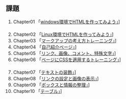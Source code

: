 ## 課題
1. Chapter01 「[windows環境でHTMLを作ってみよう」](chapter01/ch01-hirstht-win.html)]  　　　　　　　　　　　
2. Chapter02 「[Linux環境でHTMLを作ってみよう」](chapter02/ch02-firsthtml-linux.html)]  　　　　　　　　　　
3. Chapter03 「[マークアップの考え方トレーニング」](chapter03/ch03-markuptag1.html)]  　　　　　　　　　
4. Chapter04 「[自己紹介ページ」](chapter04/ch04-markuptag1.html)]  　　　　　　　　　　　
5. Chapter05 「[リンク、画像、コメント、特殊文字」](chapter05/ch05-markuptag2.html)]　　　　　　　　　　　
6. Chapter06 「[ページにCSSを適用するトレーニング」](chapter06/index%20(1).html)]  　　　　　　　　　　　
7. Chapter07 「[テキストの装飾」](chapter07/ch07-fontsytle.html)]  　　　　　　　　　　　
8. Chapter08 「[リンクの設定と画像の表示」](chapter08/ch08-linkimg.html)]  　　　　　　　　　　　
9. Chapter09 「[ボックスと情報の整理」](chapter09/ch09-boxcss.html)]  　　　　　　　　　　　
10. Chapter10 「[テーブル」](chapter10/ch10-table.html)]
